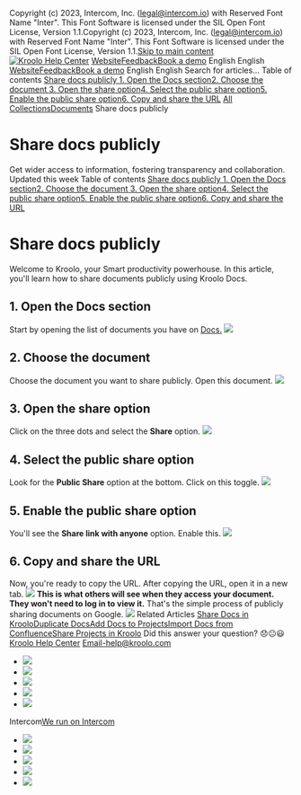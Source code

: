 Copyright (c) 2023, Intercom, Inc. (legal@intercom.io) with Reserved Font Name "Inter". This Font Software is licensed under the SIL Open Font License, Version 1.1.Copyright (c) 2023, Intercom, Inc. (legal@intercom.io) with Reserved Font Name "Inter". This Font Software is licensed under the SIL Open Font License, Version 1.1.[Skip to main content](https://help.kroolo.com/en/articles/11401136-share-docs-publicly#main-content)
[![Kroolo Help Center](https://downloads.intercomcdn.com/i/o/h4qkzypg/611116/ee699fbf23fef0f6d8d4f666d84c/37cdcedd14003d8fdcfdeda0a05c09cb)](https://help.kroolo.com/en/)
[Website](https://kroolo.com/)[Feedback](https://kroolo.featurebase.app/)[Book a demo](https://kroolo.com/book-demo)
English
English
[Website](https://kroolo.com/)[Feedback](https://kroolo.featurebase.app/)[Book a demo](https://kroolo.com/book-demo)
English
English
Search for articles...
Table of contents
[Share docs publicly ](https://help.kroolo.com/en/articles/11401136-share-docs-publicly#h_881c054700)[1. Open the Docs section](https://help.kroolo.com/en/articles/11401136-share-docs-publicly#h_30a0d8dcdd)[2. Choose the document ](https://help.kroolo.com/en/articles/11401136-share-docs-publicly#h_b64baa7001)[3. Open the share option](https://help.kroolo.com/en/articles/11401136-share-docs-publicly#h_6ba959a153)[4. Select the public share option](https://help.kroolo.com/en/articles/11401136-share-docs-publicly#h_430f48910b)[5. Enable the public share option](https://help.kroolo.com/en/articles/11401136-share-docs-publicly#h_410bf45455)[6. Copy and share the URL](https://help.kroolo.com/en/articles/11401136-share-docs-publicly#h_bfea295b1f)
[All Collections](https://help.kroolo.com/en/)[Documents](https://help.kroolo.com/en/collections/9304753-documents)
Share docs publicly
# Share docs publicly
Get wider access to information, fostering transparency and collaboration.
Updated this week
Table of contents
[Share docs publicly ](https://help.kroolo.com/en/articles/11401136-share-docs-publicly#h_881c054700)[1. Open the Docs section](https://help.kroolo.com/en/articles/11401136-share-docs-publicly#h_30a0d8dcdd)[2. Choose the document ](https://help.kroolo.com/en/articles/11401136-share-docs-publicly#h_b64baa7001)[3. Open the share option](https://help.kroolo.com/en/articles/11401136-share-docs-publicly#h_6ba959a153)[4. Select the public share option](https://help.kroolo.com/en/articles/11401136-share-docs-publicly#h_430f48910b)[5. Enable the public share option](https://help.kroolo.com/en/articles/11401136-share-docs-publicly#h_410bf45455)[6. Copy and share the URL](https://help.kroolo.com/en/articles/11401136-share-docs-publicly#h_bfea295b1f)
# Share docs publicly 
Welcome to Kroolo, your Smart productivity powerhouse. In this article, you'll learn how to share documents publicly using Kroolo Docs.
## **1.** Open the Docs section
Start by opening the list of documents you have on [Docs.](https://help.kroolo.com/en/articles/9881055-manage-docs-in-kroolo)
[![](https://downloads.intercomcdn.com/i/o/h4qkzypg/1530044873/b53d4df6f7d9c3bb641f61927742/6a805ed1-5a83-41f7-b04c-3b866a5f2fd1.gif?expires=1747842300&signature=0977832cdca28ec9d472d8aa4be3ebc58e58c8f45a9ed7aa7f0584ae2e1aa7dc&req=dSUkFsl6mYlYWvMW1HO4zbqzIOqFz5H05het5zzF4VZwfA13AuVqzO%2Bohz%2Bm%0AC7%2FSYOSfQmsdYoYG2oM%3D%0A)](https://downloads.intercomcdn.com/i/o/h4qkzypg/1530044873/b53d4df6f7d9c3bb641f61927742/6a805ed1-5a83-41f7-b04c-3b866a5f2fd1.gif?expires=1747842300&signature=0977832cdca28ec9d472d8aa4be3ebc58e58c8f45a9ed7aa7f0584ae2e1aa7dc&req=dSUkFsl6mYlYWvMW1HO4zbqzIOqFz5H05het5zzF4VZwfA13AuVqzO%2Bohz%2Bm%0AC7%2FSYOSfQmsdYoYG2oM%3D%0A)
## **2.** Choose the document 
Choose the document you want to share publicly. Open this document.
[![](https://downloads.intercomcdn.com/i/o/h4qkzypg/1530044876/b059f8bc41352e6e7a8eb22e21d1/2dad4e8e-ad88-49ec-be39-d42bd2a251be.gif?expires=1747842300&signature=c02b052d2d36aca189b685b1dc0431c82ea83c00750dbbb3191e6d361a0a198e&req=dSUkFsl6mYlYX%2FMW1HO4zVAE1iQiO41uesJT1uL6btB3dhTtH%2BzDZP0V3BKf%0Ac8LdgBe5hMiKMyAmkP4%3D%0A)](https://downloads.intercomcdn.com/i/o/h4qkzypg/1530044876/b059f8bc41352e6e7a8eb22e21d1/2dad4e8e-ad88-49ec-be39-d42bd2a251be.gif?expires=1747842300&signature=c02b052d2d36aca189b685b1dc0431c82ea83c00750dbbb3191e6d361a0a198e&req=dSUkFsl6mYlYX%2FMW1HO4zVAE1iQiO41uesJT1uL6btB3dhTtH%2BzDZP0V3BKf%0Ac8LdgBe5hMiKMyAmkP4%3D%0A)
## **3. Open the share option**
Click on the three dots and select the **Share** option.
[![](https://downloads.intercomcdn.com/i/o/h4qkzypg/1530044887/c79d86f8dcd889af02310f3319a0/f351727c-501b-459a-81bb-5a7889f91208.gif?expires=1747842300&signature=62376b6363817733f0fbd0b0ebe7f01b4955de541eb0ea92bc2846becc6c8498&req=dSUkFsl6mYlXXvMW1HO4zRM%2BRQGxSJrdyHNRLNYqVwiE1IOhLZsPjagiwWBZ%0A5XxEQ4HPgNs01P%2FQBCA%3D%0A)](https://downloads.intercomcdn.com/i/o/h4qkzypg/1530044887/c79d86f8dcd889af02310f3319a0/f351727c-501b-459a-81bb-5a7889f91208.gif?expires=1747842300&signature=62376b6363817733f0fbd0b0ebe7f01b4955de541eb0ea92bc2846becc6c8498&req=dSUkFsl6mYlXXvMW1HO4zRM%2BRQGxSJrdyHNRLNYqVwiE1IOhLZsPjagiwWBZ%0A5XxEQ4HPgNs01P%2FQBCA%3D%0A)
## **4.** Select the public share option
Look for the **Public Share** option at the bottom. Click on this toggle.
[![](https://downloads.intercomcdn.com/i/o/h4qkzypg/1530044877/4adb38d6a1b6a8c96052fa4cb126/6af2b26e-65f3-4f4d-bfd3-32bea62c9ca1.png?expires=1747842300&signature=0f12ae0f22959e92e077c8237540ec13ef804b761534124b315559e5a606e468&req=dSUkFsl6mYlYXvMW1HO4zYwPL6SIirlMqGv7q%2F5XiT1NLhlF%2FrUjX5uM2GtW%0ADE9lnYUbTcx%2BHP%2BJEik%3D%0A)](https://downloads.intercomcdn.com/i/o/h4qkzypg/1530044877/4adb38d6a1b6a8c96052fa4cb126/6af2b26e-65f3-4f4d-bfd3-32bea62c9ca1.png?expires=1747842300&signature=0f12ae0f22959e92e077c8237540ec13ef804b761534124b315559e5a606e468&req=dSUkFsl6mYlYXvMW1HO4zYwPL6SIirlMqGv7q%2F5XiT1NLhlF%2FrUjX5uM2GtW%0ADE9lnYUbTcx%2BHP%2BJEik%3D%0A)
## **5. Enable the public share option**
You'll see the **Share link with anyone** option. Enable this.
[![](https://downloads.intercomcdn.com/i/o/h4qkzypg/1530044874/62f683b629ad66cf63d569de17df/89527238-275c-4821-a0ea-f501686547f0.gif?expires=1747842300&signature=5afc88de70f3f47dc7e2d537c97417ad0ac5d856e9b0c7efe034e6fb16e8fe69&req=dSUkFsl6mYlYXfMW1HO4zb669hIVjbemb9pbPsYUoM4mJryhTe2qRbitFnGg%0ACHTxHVok5cBpw6etqMA%3D%0A)](https://downloads.intercomcdn.com/i/o/h4qkzypg/1530044874/62f683b629ad66cf63d569de17df/89527238-275c-4821-a0ea-f501686547f0.gif?expires=1747842300&signature=5afc88de70f3f47dc7e2d537c97417ad0ac5d856e9b0c7efe034e6fb16e8fe69&req=dSUkFsl6mYlYXfMW1HO4zb669hIVjbemb9pbPsYUoM4mJryhTe2qRbitFnGg%0ACHTxHVok5cBpw6etqMA%3D%0A)
## **6. Copy and share the URL**
Now, you're ready to copy the URL. After copying the URL, open it in a new tab. 
[![](https://downloads.intercomcdn.com/i/o/h4qkzypg/1530044878/f899d35d1d1d53f61b832f3a1ba0/12fe92ab-6919-43a1-9f53-7e403ba26ce8.png?expires=1747842300&signature=6a41db1f7fd593417fad7bbc420b1c343cdac783569a1f3631bf2c6651125dae&req=dSUkFsl6mYlYUfMW1HO4zQcrPHVqznkfbetSfZwup2ctK0fOI5Znu0aT9gCH%0AvHCoDZ%2FiwdJYnWHw%2B%2FA%3D%0A)](https://downloads.intercomcdn.com/i/o/h4qkzypg/1530044878/f899d35d1d1d53f61b832f3a1ba0/12fe92ab-6919-43a1-9f53-7e403ba26ce8.png?expires=1747842300&signature=6a41db1f7fd593417fad7bbc420b1c343cdac783569a1f3631bf2c6651125dae&req=dSUkFsl6mYlYUfMW1HO4zQcrPHVqznkfbetSfZwup2ctK0fOI5Znu0aT9gCH%0AvHCoDZ%2FiwdJYnWHw%2B%2FA%3D%0A)
**This is what others will see when they access your document.**
**They won't need to log in to view it.**
That's the simple process of publicly sharing documents on Google.
[![](https://downloads.intercomcdn.com/i/o/h4qkzypg/1530053864/752f819f6c2f6fa83a43557dbb75/cta+2.png?expires=1747842300&signature=05dabf362331e7b6c56705048e78c2429b23b01a51acf799b130f4f16e93ab5b&req=dSUkFsl7nolZXfMW1HO4zXnIcYE%2FuLumycu9gKyZxtimaIs8%2BW3YUj3ORKpx%0AlMCSlHkEllMzgDozTzs%3D%0A)](https://kroolo.com/)
Related Articles
[Share Docs in Kroolo](https://help.kroolo.com/en/articles/9859172-share-docs-in-kroolo)[Duplicate Docs](https://help.kroolo.com/en/articles/9874824-duplicate-docs)[Add Docs to Projects](https://help.kroolo.com/en/articles/9935648-add-docs-to-projects)[Import Docs from Confluence](https://help.kroolo.com/en/articles/9936991-import-docs-from-confluence)[Share Projects in Kroolo](https://help.kroolo.com/en/articles/10095368-share-projects-in-kroolo)
Did this answer your question?
😞😐😃
[Kroolo Help Center](https://help.kroolo.com/en/)
Email-help@kroolo.com
  * [![](https://intercom.help/kroolo/assets/svg/icon:social-facebook/FFFFFF)](https://www.facebook.com/profile.php?id=61553808299270)
  * [![](https://intercom.help/kroolo/assets/svg/icon:social-linkedin/FFFFFF)](https://www.linkedin.com/company/getkroolo)
  * [![](https://intercom.help/kroolo/assets/svg/icon:social-instagram/FFFFFF)](https://www.instagram.com/getkroolo)
  * [![](https://intercom.help/kroolo/assets/svg/icon:social-youtube/FFFFFF)](https://www.youtube.com/@getkroolo/featured)
  * [![](https://intercom.help/kroolo/assets/svg/icon:social-twitter-x/FFFFFF)](https://www.twitter.com/getkroolo)


Intercom[We run on Intercom](https://www.intercom.com/intercom-link?company=Kroolo&solution=customer-support&utm_campaign=intercom-link&utm_content=We+run+on+Intercom&utm_medium=help-center&utm_referrer=https%3A%2F%2Fhelp.kroolo.com%2Fen%2Farticles%2F11401136-share-docs-publicly&utm_source=desktop-web)
  * [![](https://intercom.help/kroolo/assets/svg/icon:social-facebook/FFFFFF)](https://www.facebook.com/profile.php?id=61553808299270)
  * [![](https://intercom.help/kroolo/assets/svg/icon:social-linkedin/FFFFFF)](https://www.linkedin.com/company/getkroolo)
  * [![](https://intercom.help/kroolo/assets/svg/icon:social-instagram/FFFFFF)](https://www.instagram.com/getkroolo)
  * [![](https://intercom.help/kroolo/assets/svg/icon:social-youtube/FFFFFF)](https://www.youtube.com/@getkroolo/featured)
  * [![](https://intercom.help/kroolo/assets/svg/icon:social-twitter-x/FFFFFF)](https://www.twitter.com/getkroolo)


